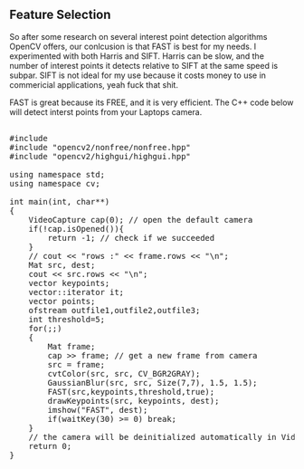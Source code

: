 <h2> Feature Selection </h2>

<p>
So after some research on several interest point detection algorithms OpenCV offers, our conlcusion is that FAST is best for my needs.  I experimented with both Harris and SIFT.  Harris can be slow, and the number of interest points it detects relative to SIFT at the same speed is subpar.  SIFT is not ideal for my use because it costs money to use in commericial applications, yeah fuck that shit.
</p>

<p>
FAST is great because its FREE, and it is very efficient.  The C++ code below will detect interst points from your Laptops camera.
</p>

<pre>

#include <opencv2/opencv.hpp>
#include "opencv2/nonfree/nonfree.hpp"
#include "opencv2/highgui/highgui.hpp"

using namespace std;
using namespace cv;
  
int main(int, char**)
{
    VideoCapture cap(0); // open the default camera
    if(!cap.isOpened()){  
        return -1; // check if we succeeded
    }
    // cout << "rows :" << frame.rows << "\n";
    Mat src, dest;
    cout << src.rows << "\n";
    vector<KeyPoint> keypoints;
    vector<cv::KeyPoint>::iterator it;
    vector<cv::Point2f> points;
    ofstream outfile1,outfile2,outfile3;
    int threshold=5;
    for(;;)
    {
        Mat frame;
        cap >> frame; // get a new frame from camera
        src = frame;
        cvtColor(src, src, CV_BGR2GRAY);
        GaussianBlur(src, src, Size(7,7), 1.5, 1.5);
        FAST(src,keypoints,threshold,true);
        drawKeypoints(src, keypoints, dest);
        imshow("FAST", dest);
        if(waitKey(30) >= 0) break;
    }
    // the camera will be deinitialized automatically in VideoCapture destructor
    return 0;
}
</pre>

